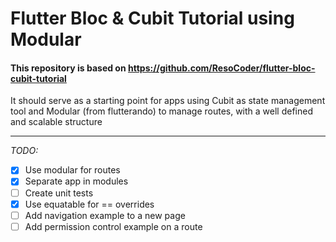 # Flutter Bloc & Cubit Tutorial using Modular

#### This repository is based on https://github.com/ResoCoder/flutter-bloc-cubit-tutorial

It should serve as a starting point for apps using Cubit as state management tool and Modular (from flutterando) to manage routes, with a well defined and scalable structure
___

*TODO:*
- [x] Use modular for routes
- [x] Separate app in modules
- [ ] Create unit tests
- [x] Use equatable for == overrides
- [ ] Add navigation example to a new page
- [ ] Add permission control example on a route
